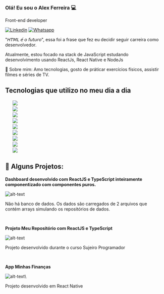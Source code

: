 ### Olá! Eu sou o Alex Ferreira 💻

Front-end developer

[![Linkedin](https://img.shields.io/badge/LinkedIn-0077B5?style=for-the-badge&logo=linkedin&logoColor=white)](https://www.linkedin.com/in/dev-alex-ferreira/)
[![Whatsapp](https://img.shields.io/badge/WhatsApp-25D366?style=for-the-badge&logo=whatsapp&logoColor=white)](https://wa.me/5551996502085)

<p>"𝘏𝘛𝘔𝘓 𝘦́ 𝘰 𝘧𝘶𝘵𝘶𝘳𝘰", essa foi a frase que fez eu decidir seguir carreira como desenvolvedor.</p>

<p>Atualmente, estou focado na stack de JavaScript estudando desenvolvimento usando ReactJs, React Native e NodeJs</p>

<p>💬   Sobre mim: Amo tecnologias, gosto de práticar exercícios físicos, assistir filmes e séries de TV.</p>

## Tecnologias que utilizo no meu dia a dia

<div style="margin-top: 20px; margin-bottom: 20px;">
<ul style="list-style: none">
    <li>
        <img src="https://img.shields.io/badge/HTML5-E34F26?style=for-the-badge&logo=html5&logoColor=white">
    </li>
    <li>
        <img src="https://img.shields.io/badge/CSS3-1572B6?style=for-the-badge&logo=css3&logoColor=white">
    </li>
    <li>
        <img src="https://img.shields.io/badge/JavaScript-F7DF1E?style=for-the-badge&logo=javascript&logoColor=black">
    </li>
    <li>
        <img src="https://img.shields.io/badge/Vue.js-35495E?style=for-the-badge&logo=vue.js&logoColor=4FC08D">
    </li>
    <li>
        <img src="https://img.shields.io/badge/React-20232A?style=for-the-badge&logo=react&logoColor=61DAFB">
    </li>
    <li>
        <img src="https://img.shields.io/badge/React_Native-20232A?style=for-the-badge&logo=react&logoColor=61DAFB">
    </li>
    <li>
        <img src="https://img.shields.io/badge/Node.js-43853D?style=for-the-badge&logo=node.js&logoColor=white">    
    </li>
    <li>
        <img src="https://img.shields.io/badge/MySQL-00000F?style=for-the-badge&logo=mysql&logoColor=white">
    </li>
    <li>
        <img src="https://img.shields.io/badge/PostgreSQL-316192?style=for-the-badge&logo=postgresql&logoColor=white">
    </li>
</ul>
</div>

## 🚀 Alguns Projetos:

<div style="margin-top: 20px">

**<p>Dashboard desenvolvido com ReactJS e TypeScript inteiramente componentizado com componentes puros.</p>**
![alt-text](https://camo.githubusercontent.com/4426c83df47d093e3f6ba8abb1220b1a329d8ce0756bf4835bc24be3ed43eeac/68747470733a2f2f692e6962622e636f2f53307043664d642f64617368626f6172642e676966)

<p>
Não há banco de dados. Os dados são carregados de 2 arquivos que contém arrays simulando os repositórios de dados.
</p><br>

**<p>Projeto Meu Repositório com ReactJS e TypeScript</p>**
![alt-text](https://camo.githubusercontent.com/bae19d0f6f66bb16ea7e1676a7ce6ca3adad3c6557297813f0a2a726876f970f/68747470733a2f2f692e6962622e636f2f6e72664866734e2f416e696d612d6f2e676966)

<p>
Projeto desenvolvido durante o curso Sujeiro Programador</p><br>

**<p>App Minhas Finanças</p>**
![alt-text](https://camo.githubusercontent.com/dc1452f28009a1dfe00bcb299dad61343f66d526ca6a1c3e8f239b56e31e33e0/68747470733a2f2f692e6962622e636f2f4b73474a46535a2f57686174732d4170702d566964656f2d323032312d30362d31302d61742d31382d32342d30312e676966)\

<p>
Projeto desenvolvido em React Native</p>
</div>
